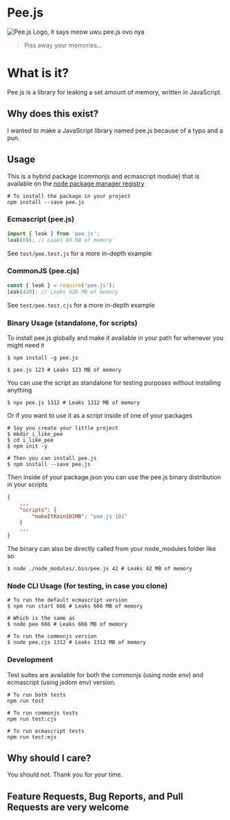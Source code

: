 # Pee.js
![Pee.js Logo, it says meow uwu pee.js ovo nya](logo.png)
> Piss away your memories...

# What is it?
Pee.js is a library for leaking a set amount of memory, written in JavaScript.

## Why does this exist?
I wanted to make a JavaScript library named pee.js because of a typo and a pun.

## Usage

This is a hybrid package (commonjs and ecmascript module) that is available on the [node package manager registry](https://www.npmjs.com/package/pee.js)
```shell
# To install the package in your project
npm install --save pee.js
```

### Ecmascript (pee.js)
```js
import { leak } from 'pee.js';
leak(69); // Leaks 69 MB of memory
```
See `test/pee.test.js` for a more in-depth example

### CommonJS (pee.cjs)
```js
const { leak } = require('pee.js');
leak(420); // Leaks 420 MB of memory
```
See `test/pee.test.cjs` for a more in-depth example

### Binary Usage (standalone, for scripts)
To install pee.js globally and make it available in your path for whenever you might need it
```shell
$ npm install -g pee.js

$ pee.js 123 # Leaks 123 MB of memory
```

You can use the script as standalone for testing purposes without installing anything
```shell
$ npx pee.js 1312 # Leaks 1312 MB of memory
```

Or if you want to use it as a script inside of one of your packages
```shell
# Say you create your little project
$ mkdir i_like_pee
$ cd i_like_pee
$ npm init -y

# Then you can install pee.js
$ npm install --save pee.js
```

Then inside of your package.json you can use the pee.js binary distribution in your scripts
```json
{
    ...
    "scripts": {
        "makeItRain101MB": "pee.js 101"
    }
    ...
}
```

The binary can also be directly called from your node_modules folder like so
```shell
$ node ./node_modules/.bin/pee.js 42 # Leaks 42 MB of memory
```

### Node CLI Usage (for testing, in case you clone)
```shell
# To run the default ecmascript version
$ npm run start 666 # Leaks 666 MB of memory

# Which is the same as
$ node pee 666 # Leaks 666 MB of memory

# To run the commonjs version
$ node pee.cjs 1312 # Leaks 1312 MB of memory
```

### Development
Test suites are available for both the commonjs (using node env) and ecmascript (using jsdom env) version.
```shell
# To run both tests
npm run test

# To run commonjs tests
npm run test:cjs

# To run ecmascript tests
npm run test:mjs
```

## Why should I care?
You should not. Thank you for your time.

## Feature Requests, Bug Reports, and Pull Requests are very welcome
